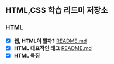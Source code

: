 ## HTML,CSS 학습 리드미 저장소 


### HTML
- [x] **웹, HTML이 뭘까?** [README.md](https://github.com/dhwjdgh1122/front-end/blob/main/html01/html-web.md)
- [x] **HTML 대표적인 태그** [README.md](https://github.com/dhwjdgh1122/front-end/blob/main/html01/html02.md)
- [x] **HTML 특징**